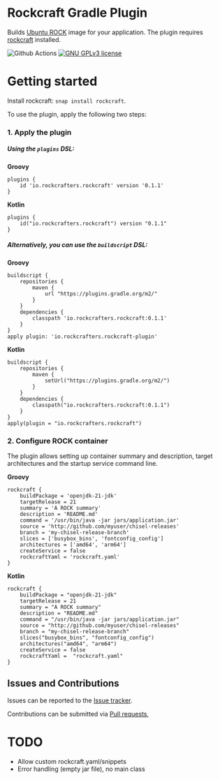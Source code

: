 # Rockcraft Gradle Plugin

Builds [Ubuntu ROCK](https://documentation.ubuntu.com/rockcraft/en/latest/explanation/rocks/) image for your application.
The plugin requires [rockcraft](https://github/canonical/rockcraft) installed.

![Github Actions](https://github.com/rockcrafters/java-rockcraft-plugins/actions/workflows/build.yml/badge.svg)
[![GNU GPLv3 license](https://img.shields.io/badge/license-GPLv3-blue)](https://www.gnu.org/licenses/gpl-3.0.html#license-text)

# Getting started

Install rockcraft: `snap install rockcraft`.

To use the plugin, apply the following two steps:

### 1. Apply the plugin

##### Using the `plugins` DSL:

**Groovy**

    plugins {
        id 'io.rockcrafters.rockcraft' version '0.1.1'
    }

**Kotlin**

    plugins {
        id("io.rockcrafters.rockcraft") version "0.1.1"
    }

##### Alternatively, you can use the `buildscript` DSL:

**Groovy**

    buildscript {
        repositories {
            maven {
                url "https://plugins.gradle.org/m2/"
            }
        }
        dependencies {
            classpath 'io.rockcrafters.rockcraft:0.1.1'
        }
    }
    apply plugin: 'io.rockcrafters.rockcraft-plugin'

**Kotlin**

    buildscript {
        repositories {
            maven {
                setUrl("https://plugins.gradle.org/m2/")
            }
        }
        dependencies {
            classpath("io.rockcrafters.rockcraft:0.1.1")
        }
    }
    apply(plugin = "io.rockcrafters.rockcraft")

### 2. Configure ROCK container

The plugin allows setting up container summary and description,
target architectures and the startup service command line.

**Groovy**

    rockcraft {
        buildPackage = 'openjdk-21-jdk'
        targetRelease = 21
        summary = 'A ROCK summary'
        description = 'README.md'
        command = '/usr/bin/java -jar jars/application.jar'
        source = 'http://github.com/myuser/chisel-releases'
        branch = 'my-chisel-release-branch'
        slices = ['busybox_bins', 'fontconfig_config']
        architectures = ['amd64', 'arm64']
        createService = false
        rockcraftYaml = 'rockcraft.yaml'
    }

**Kotlin**

    rockcraft {
        buildPackage = "openjdk-21-jdk"
        targetRelease = 21
        summary = "A ROCK summary"
        description = "README.md"
        command = "/usr/bin/java -jar jars/application.jar"
        source = "http://github.com/myuser/chisel-releases"
        branch = "my-chisel-release-branch"
        slices("busybox_bins", "fontconfig_config")
        architectures("amd64", "arm64")
        createService = false
        rockcraftYaml =  "rockcraft.yaml"
    }

## Issues and Contributions

Issues can be reported to the [Issue tracker](https://github.com/canonical/rockcraft-gradle-plugin/issues/).

Contributions can be submitted via [Pull requests](https://github.com/canonical/rockcraft-gradle-plugin/pulls/),

# TODO

- Allow custom rockcraft.yaml/snippets
- Error handling (empty jar file), no main class
